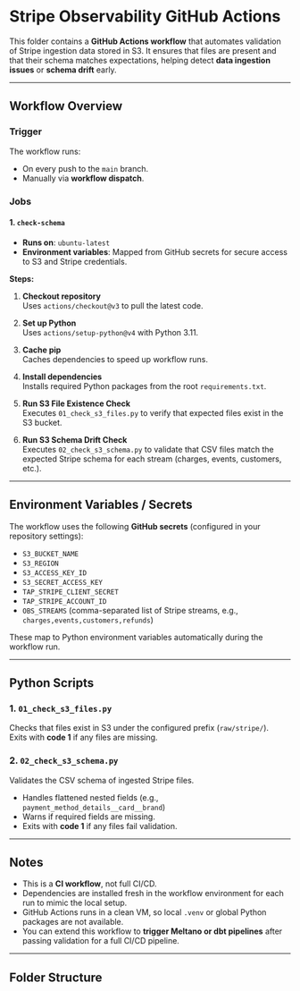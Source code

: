# Stripe Observability GitHub Actions

This folder contains a **GitHub Actions workflow** that automates validation of Stripe ingestion data stored in S3. It ensures that files are present and that their schema matches expectations, helping detect **data ingestion issues** or **schema drift** early.

---

## Workflow Overview

### Trigger

The workflow runs:

- On every push to the `main` branch.
- Manually via **workflow dispatch**.

### Jobs

#### 1. `check-schema`

- **Runs on**: `ubuntu-latest`
- **Environment variables**: Mapped from GitHub secrets for secure access to S3 and Stripe credentials.

**Steps:**

1. **Checkout repository**  
   Uses `actions/checkout@v3` to pull the latest code.

2. **Set up Python**  
   Uses `actions/setup-python@v4` with Python 3.11.

3. **Cache pip**  
   Caches dependencies to speed up workflow runs.

4. **Install dependencies**  
   Installs required Python packages from the root `requirements.txt`.

5. **Run S3 File Existence Check**  
   Executes `01_check_s3_files.py` to verify that expected files exist in the S3 bucket.

6. **Run S3 Schema Drift Check**  
   Executes `02_check_s3_schema.py` to validate that CSV files match the expected Stripe schema for each stream (charges, events, customers, etc.).

---

## Environment Variables / Secrets

The workflow uses the following **GitHub secrets** (configured in your repository settings):

- `S3_BUCKET_NAME`
- `S3_REGION`
- `S3_ACCESS_KEY_ID`
- `S3_SECRET_ACCESS_KEY`
- `TAP_STRIPE_CLIENT_SECRET`
- `TAP_STRIPE_ACCOUNT_ID`
- `OBS_STREAMS` (comma-separated list of Stripe streams, e.g., `charges,events,customers,refunds`)

These map to Python environment variables automatically during the workflow run.

---

## Python Scripts

### 1. `01_check_s3_files.py`

Checks that files exist in S3 under the configured prefix (`raw/stripe/`).  
Exits with **code 1** if any files are missing.

### 2. `02_check_s3_schema.py`

Validates the CSV schema of ingested Stripe files.  
- Handles flattened nested fields (e.g., `payment_method_details__card__brand`)  
- Warns if required fields are missing.  
- Exits with **code 1** if any files fail validation.

---

## Notes

- This is a **CI workflow**, not full CI/CD.  
- Dependencies are installed fresh in the workflow environment for each run to mimic the local setup.  
- GitHub Actions runs in a clean VM, so local `.venv` or global Python packages are not available.  
- You can extend this workflow to **trigger Meltano or dbt pipelines** after passing validation for a full CI/CD pipeline.

---

## Folder Structure

